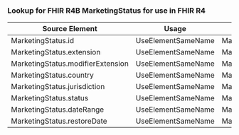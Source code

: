 ### Lookup for FHIR R4B MarketingStatus for use in FHIR R4

| Source Element | Usage | Target |
| -------------- | ----- | ------ |
| MarketingStatus.id | UseElementSameName | MarketingStatus.id |
| MarketingStatus.extension | UseElementSameName | MarketingStatus.extension |
| MarketingStatus.modifierExtension | UseElementSameName | MarketingStatus.modifierExtension |
| MarketingStatus.country | UseElementSameName | MarketingStatus.country |
| MarketingStatus.jurisdiction | UseElementSameName | MarketingStatus.jurisdiction |
| MarketingStatus.status | UseElementSameName | MarketingStatus.status |
| MarketingStatus.dateRange | UseElementSameName | MarketingStatus.dateRange |
| MarketingStatus.restoreDate | UseElementSameName | MarketingStatus.restoreDate |
